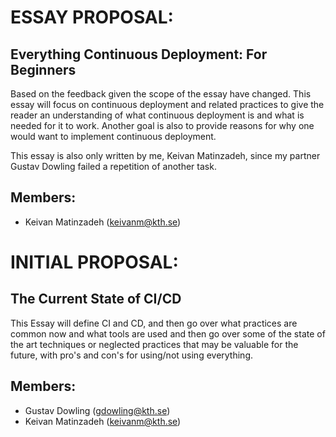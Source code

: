 # ESSAY PROPOSAL: 

## Everything Continuous Deployment: For Beginners

Based on the feedback given the scope of the essay have changed. This essay will focus on continuous deployment and related practices to give the reader an understanding of what continuous deployment is and what is needed for it to work. Another goal is also to provide reasons for why one would want to implement continuous deployment.

This essay is also only written by me, Keivan Matinzadeh, since my partner Gustav Dowling failed a repetition of another task.

## Members:

- Keivan Matinzadeh (keivanm@kth.se)


# INITIAL PROPOSAL: 

## The Current State of CI/CD

This Essay will define CI and CD, and then go over what practices are common now and what tools are used and then go over some of the state of the art techniques or neglected practices that may be valuable for the future, with pro's and con's for using/not using everything.

## Members:

- Gustav Dowling (gdowling@kth.se)
- Keivan Matinzadeh (keivanm@kth.se)
